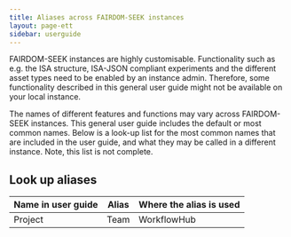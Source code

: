 ```yaml
---
title: Aliases across FAIRDOM-SEEK instances
layout: page-ett
sidebar: userguide
---
```


FAIRDOM-SEEK instances are highly customisable. Functionality such as e.g. the ISA structure, ISA-JSON compliant experiments and the different asset types need to be enabled by an instance admin. Therefore, some functionality described in this general user guide might not be available on your local instance.

The names of different features and functions may vary across FAIRDOM-SEEK instances. This general user guide includes the default or most common names. Below is a look-up list for the most common names that are included in the user guide, and what they may be called in a different instance. Note, this list is not complete. 

## Look up aliases

 Name in user guide | Alias | Where the alias is used 
--------------------|-------|-------------------------
Project | Team | WorkflowHub



